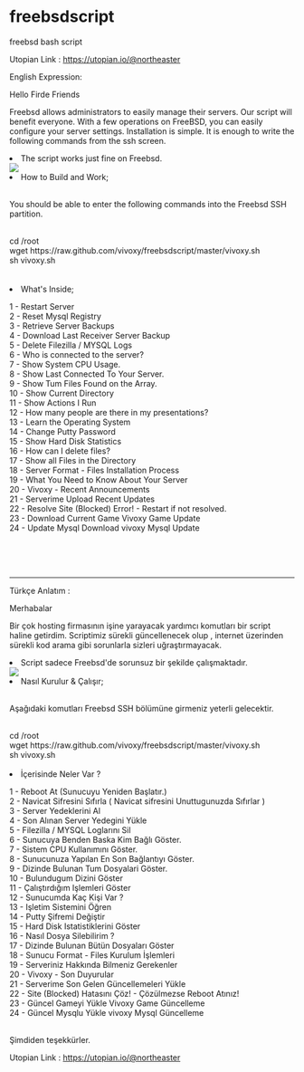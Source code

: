# freebsdscript
freebsd bash script

Utopian Link : https://utopian.io/@northeaster

English Expression:

Hello Firde Friends

Freebsd allows administrators to easily manage their servers. Our script will benefit everyone. With a few operations on FreeBSD, you can easily configure your server settings.  Installation is simple. It is enough to write the following commands from the ssh screen.

<li>The script works just fine on Freebsd.</li>

<img src="https://image.prntscr.com/image/kmzI3E9cQhyUjE9OxdJ_Bw.png">

<li>How to Build and Work;</li>

<br>

You should be able to enter the following commands into the Freebsd SSH partition.

<br>
cd /root<br>
wget https://raw.github.com/vivoxy/freebsdscript/master/vivoxy.sh<br>
sh vivoxy.sh<br>

 <br>

 <br>

<li>What's Inside;</li>

1 - Restart Server<br>
2 - Reset Mysql Registry<br>
3 - Retrieve Server Backups<br>
4 - Download Last Receiver Server Backup<br>
5 - Delete Filezilla / MYSQL Logs<br>
6 - Who is connected to the server?<br>
7 - Show System CPU Usage.<br>
8 - Show Last Connected To Your Server.<br>
9 - Show Tum Files Found on the Array.<br>
10 - Show Current Directory<br>
11 - Show Actions I Run<br>
12 - How many people are there in my presentations?<br>
13 - Learn the Operating System<br>
14 - Change Putty Password<br>
15 - Show Hard Disk Statistics<br>
16 - How can I delete files?<br>
17 - Show all Files in the Directory<br>
18 - Server Format - Files Installation Process<br>
19 - What You Need to Know About Your Server<br>
20 - Vivoxy - Recent Announcements<br>
21 - Serverime Upload Recent Updates<br>
22 - Resolve Site (Blocked) Error! - Restart if not resolved.<br>
23 - Download Current Game Vivoxy Game Update<br>
24 - Update Mysql Download vivoxy Mysql Update<br>

<br>

<br>

<br>

<hr>


Türkçe Anlatım : 

Merhabalar 

Bir çok hosting firmasının işine yarayacak yardımcı komutları bir script haline getirdim. Scriptimiz sürekli güncellenecek olup , internet üzerinden sürekli kod arama gibi sorunlarla sizleri uğraştırmayacak. 

<li>Script sadece Freebsd'de sorunsuz bir şekilde çalışmaktadır.</li>

<img src="https://image.prntscr.com/image/kmzI3E9cQhyUjE9OxdJ_Bw.png">

<li>Nasıl Kurulur & Çalışır;</li>

<br>

Aşağıdaki komutları Freebsd SSH bölümüne girmeniz yeterli gelecektir.

<br>
cd /root<br>
wget https://raw.github.com/vivoxy/freebsdscript/master/vivoxy.sh<br>
sh vivoxy.sh<br>

<br>

<li>İçerisinde Neler Var ? </li>

1 - Reboot At (Sunucuyu Yeniden Başlatır.) <br>
2 - Navicat Sifresini Sıfırla ( Navicat sifresini Unuttugunuzda Sıfırlar ) <br>
3 - Server Yedeklerini Al <br>
4 - Son Alınan Server Yedegini Yükle <br>
5 - Filezilla / MYSQL Loglarını Sil <br>
6 - Sunucuya Benden Baska Kim Bağlı Göster. <br>
7 - Sistem CPU Kullanımını Göster. <br>
8 - Sunucunuza Yapılan En Son Bağlantıyı Göster. <br>
9 - Dizinde Bulunan Tum Dosyalari Göster. <br>
10 - Bulundugum Dizini Göster <br>
11 - Çalıştırdığım Işlemleri Göster <br>
12 - Sunucumda Kaç Kişi Var ? <br>
13 - Işletim Sistemini Öğren <br>
14 - Putty Şifremi Değiştir <br>
15 - Hard Disk Istatistiklerini Göster <br>
16 - Nasıl Dosya Silebilirim ? <br>
17 - Dizinde Bulunan Bütün Dosyaları Göster <br>
18 - Sunucu Format - Files Kurulum İşlemleri <br>
19 - Serveriniz Hakkında Bilmeniz Gerekenler <br>
20 - Vivoxy - Son Duyurular <br>
21 - Serverime Son Gelen Güncellemeleri Yükle <br>
22 - Site (Blocked) Hatasını Çöz! - Çözülmezse Reboot Atınız! <br>
23 - Güncel Gameyi Yükle Vivoxy Game Güncelleme <br>
24 - Güncel Mysqlu Yükle vivoxy Mysql Güncelleme <br>
<br>

Şimdiden teşekkürler.


Utopian Link : https://utopian.io/@northeaster
